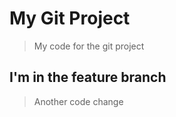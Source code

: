 # My Git Project

>My code for the git project

## I'm in the feature branch

>Another code change 
